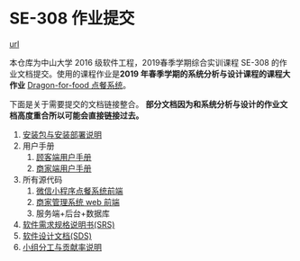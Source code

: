 # SE-308 作业提交

[url](https://uml163.github.io/Dragon-for-food/)

本仓库为中山大学 2016 级软件工程，2019春季学期综合实训课程 SE-308 的作业文档提交。使用的课程作业是**2019 年春季学期的系统分析与设计课程的课程大作业** [Dragon-for-food 点餐系统](https://uml163.github.io/UML/)。



下面是关于需要提交的文档链接整合。 **部分文档因为和系统分析与设计的作业文档高度重合所以可能会直接链接过去。**



1. [安装包与安装部署说明](安装与部署说明.md)
2. 用户手册
   1. [顾客端用户手册](顾客端用户手册.md)
   2. [商家端用户手册](商家端使用手册.pdf)
3. 所有源代码
   1. [微信小程序点餐系统前端](https://github.com/uml163/Wechat/releases/tag/final)
   2. [商家管理系统 web 前端](https://github.com/uml163/Manager/releases/tag/final)
   3. 服务端+后台+数据库
4. [软件需求规格说明书(SRS)](软件需求规格说明书.md)
5. [软件设计文档(SDS)](https://github.com/uml163/Dragon-for-food/blob/master/软件设计文档.md?raw=true)
6. [小组分工与贡献率说明](小组分工与贡献率说明.md)




